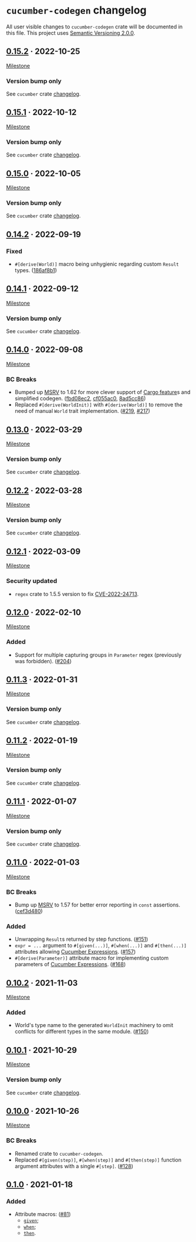 `cucumber-codegen` changelog
============================

All user visible changes to `cucumber-codegen` crate will be documented in this file. This project uses [Semantic Versioning 2.0.0].




## [0.15.2] · 2022-10-25
[0.15.2]: /../../tree/v0.15.2/codegen

[Milestone](/../../milestone/17)

### Version bump only

See `cucumber` crate [changelog](https://github.com/cucumber-rs/cucumber/blob/v0.15.2/CHANGELOG.md).




## [0.15.1] · 2022-10-12
[0.15.1]: /../../tree/v0.15.1/codegen

[Milestone](/../../milestone/16)

### Version bump only

See `cucumber` crate [changelog](https://github.com/cucumber-rs/cucumber/blob/v0.15.1/CHANGELOG.md).




## [0.15.0] · 2022-10-05
[0.15.0]: /../../tree/v0.15.0/codegen

[Milestone](/../../milestone/15)

### Version bump only

See `cucumber` crate [changelog](https://github.com/cucumber-rs/cucumber/blob/v0.15.0/CHANGELOG.md).




## [0.14.2] · 2022-09-19
[0.14.2]: /../../tree/v0.14.2/codegen

### Fixed

- `#[derive(World)]` macro being unhygienic regarding custom `Result` types. ([186af8b1])

[186af8b1]: /../../commit/186af8b1de37275b308897e2e30d6982830b0278




## [0.14.1] · 2022-09-12
[0.14.1]: /../../tree/v0.14.1/codegen

[Milestone](/../../milestone/14)

### Version bump only

See `cucumber` crate [changelog](https://github.com/cucumber-rs/cucumber/blob/v0.14.1/CHANGELOG.md).




## [0.14.0] · 2022-09-08
[0.14.0]: /../../tree/v0.14.0/codegen

[Milestone](/../../milestone/13)

### BC Breaks

- Bumped up [MSRV] to 1.62 for more clever support of [Cargo feature]s and simplified codegen. ([fbd08ec2], [cf055ac0], [8ad5cc86])
- Replaced `#[derive(WorldInit)]` with `#[derive(World)]` to remove the need of manual `World` trait implementation. ([#219], [#217])

[#217]: /../../issues/217
[#219]: /../../pull/219
[8ad5cc86]: /../../commit/8ad5cc866bb9d6b49470790e3b0dd40690f63a09
[cf055ac0]: /../../commit/cf055ac06c7b72f572882ce15d6a60da92ad60a0
[fbd08ec2]: /../../commit/fbd08ec24dbd036c89f5f0af4d936b616790a166




## [0.13.0] · 2022-03-29
[0.13.0]: /../../tree/v0.13.0/codegen

[Milestone](/../../milestone/12)

### Version bump only

See `cucumber` crate [changelog](https://github.com/cucumber-rs/cucumber/blob/v0.13.0/CHANGELOG.md).




## [0.12.2] · 2022-03-28
[0.12.2]: /../../tree/v0.12.2/codegen

[Milestone](/../../milestone/10)

### Version bump only

See `cucumber` crate [changelog](https://github.com/cucumber-rs/cucumber/blob/v0.12.2/CHANGELOG.md).




## [0.12.1] · 2022-03-09
[0.12.1]: /../../tree/v0.12.1/codegen

[Milestone](/../../milestone/11)

### Security updated

- `regex` crate to 1.5.5 version to fix [CVE-2022-24713].

[CVE-2022-24713]: https://blog.rust-lang.org/2022/03/08/cve-2022-24713.html




## [0.12.0] · 2022-02-10
[0.12.0]: /../../tree/v0.12.0/codegen

[Milestone](/../../milestone/9)

### Added

- Support for multiple capturing groups in `Parameter` regex (previously was forbidden). ([#204])

[#204]: /../../pull/204




## [0.11.3] · 2022-01-31
[0.11.3]: /../../tree/v0.11.3/codegen

[Milestone](/../../milestone/8)

### Version bump only

See `cucumber` crate [changelog](https://github.com/cucumber-rs/cucumber/blob/v0.11.3/CHANGELOG.md).




## [0.11.2] · 2022-01-19
[0.11.2]: /../../tree/v0.11.2/codegen

[Milestone](/../../milestone/7)

### Version bump only

See `cucumber` crate [changelog](https://github.com/cucumber-rs/cucumber/blob/v0.11.2/CHANGELOG.md).




## [0.11.1] · 2022-01-07
[0.11.1]: /../../tree/v0.11.1/codegen

[Milestone](/../../milestone/6)

### Version bump only

See `cucumber` crate [changelog](https://github.com/cucumber-rs/cucumber/blob/v0.11.1/CHANGELOG.md).




## [0.11.0] · 2022-01-03
[0.11.0]: /../../tree/v0.11.0/codegen

[Milestone](/../../milestone/3)

### BC Breaks

- Bump up [MSRV] to 1.57 for better error reporting in `const` assertions. ([cef3d480])

### Added

- Unwrapping `Result`s returned by step functions. ([#151])
- `expr = ...` argument to `#[given(...)]`, `#[when(...)]` and `#[then(...)]` attributes allowing [Cucumber Expressions]. ([#157])
- `#[derive(Parameter)]` attribute macro for implementing custom parameters of [Cucumber Expressions]. ([#168])

[#151]: /../../pull/151
[#157]: /../../pull/157
[#168]: /../../pull/168
[cef3d480]: /../../commit/cef3d480579190425461ddb04a1248675248351e




## [0.10.2] · 2021-11-03
[0.10.2]: /../../tree/v0.10.2/codegen

[Milestone](/../../milestone/5)

### Added

- World's type name to the generated `WorldInit` machinery to omit conflicts for different types in the same module. ([#150])

[#150]: /../../pull/150




## [0.10.1] · 2021-10-29
[0.10.1]: /../../tree/v0.10.1/codegen

[Milestone](/../../milestone/4)

### Version bump only

See `cucumber` crate [changelog](https://github.com/cucumber-rs/cucumber/blob/v0.10.1/CHANGELOG.md).




## [0.10.0] · 2021-10-26
[0.10.0]: /../../tree/v0.10.0/codegen

[Milestone](/../../milestone/2)

### BC Breaks

- Renamed crate to `cucumber-codegen`.
- Replaced `#[given(step)]`, `#[when(step)]` and `#[then(step)]` function argument attributes with a single `#[step]`. ([#128])

[#128]: /../../pull/128




## [0.1.0] · 2021-01-18
[0.1.0]: /../../tree/v0.8.0/codegen

### Added

- Attribute macros: ([#81])
    - [`given`](https://docs.rs/cucumber_rust_codegen/0.1.0/cucumber_rust_codegen/attr.given.html); 
    - [`when`](https://docs.rs/cucumber_rust_codegen/0.1.0/cucumber_rust_codegen/attr.when.html);
    - [`then`](https://docs.rs/cucumber_rust_codegen/0.1.0/cucumber_rust_codegen/attr.then.html).

[#81]: /../../pull/81




[Cargo feature]: https://doc.rust-lang.org/cargo/reference/features.html
[Cucumber Expressions]: https://cucumber.github.io/cucumber-expressions
[MSRV]: https://doc.rust-lang.org/cargo/reference/manifest.html#the-rust-version-field
[Semantic Versioning 2.0.0]: https://semver.org
